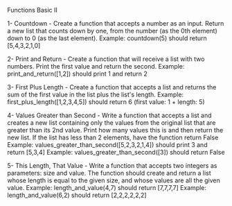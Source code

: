Functions Basic II

1- Countdown - Create a function that accepts a number as an input. Return a new list that counts down by one, from the number (as the 0th element) down to 0 (as the last element).
Example: countdown(5) should return [5,4,3,2,1,0]

2- Print and Return - Create a function that will receive a list with two numbers. Print the first value and return the second.
Example: print_and_return([1,2]) should print 1 and return 2

3- First Plus Length - Create a function that accepts a list and returns the sum of the first value in the list plus the list's length.
Example: first_plus_length([1,2,3,4,5]) should return 6 (first value: 1 + length: 5)

4- Values Greater than Second - Write a function that accepts a list and creates a new list containing only the values from the original list that are greater than its 2nd value. Print how many values this is and then return the new list. If the list has less than 2 elements, have the function return False
Example: values_greater_than_second([5,2,3,2,1,4]) should print 3 and return [5,3,4]
Example: values_greater_than_second([3]) should return False

5- This Length, That Value - Write a function that accepts two integers as parameters: size and value. The function should create and return a list whose length is equal to the given size, and whose values are all the given value.
Example: length_and_value(4,7) should return [7,7,7,7]
Example: length_and_value(6,2) should return [2,2,2,2,2,2]